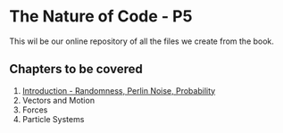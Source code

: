 # The Nature of Code - P5

This wil be our online repository of all the files we create from the book.

## Chapters to be covered
1. [Introduction - Randomness, Perlin Noise, Probability](01_introduction/README.md)
2. Vectors and Motion
3. Forces
4. Particle Systems

